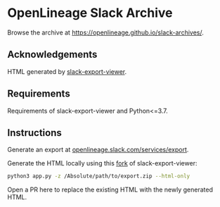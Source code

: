 # OpenLineage Slack Archive

Browse the archive at https://openlineage.github.io/slack-archives/.

## Acknowledgements

HTML generated by [slack-export-viewer](https://github.com/hfaran/slack-export-viewer).

## Requirements

Requirements of slack-export-viewer and Python<=3.7.

## Instructions

Generate an export at [openlineage.slack.com/services/export](https://openlineage.slack.com/services/export).

Generate the HTML locally using this [fork](https://github.com/merobi-hub/slack-export-viewer/tree/html/add-output) of slack-export-viewer:

```sh
python3 app.py -z /Absolute/path/to/export.zip --html-only
```

Open a PR here to replace the existing HTML with the newly generated HTML.